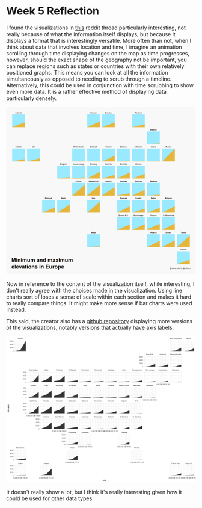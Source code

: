 # Week 5 Reflection

I found the visualizations in [this](https://www.reddit.com/r/dataisbeautiful/comments/lwa0ov/oc_minimum_mean_and_maximum_elevation_per_state/) reddit thread particularly interesting, not really because of what the information itself displays, but because it displays a format that is interestingly versatile. More often than not, when I think about data that involves location and time, I imagine an animation scrolling through time displaying changes on the map as time progresses, however, should the exact shape of the geography not be important, you can replace regions such as states or countries with their own relatively positioned graphs. This means you can look at all the information simultaneously as opposed to needing to scrub through a timeline. Alternatively, this could be used in conjunction with time scrubbing to show even more data. It is a rather effective method of displaying data particularly densely.

![Minimum and maximum elevations in Europe](./img/w5EU.png)

Now in reference to the content of the visualization itself, while interesting, I don't really agree with the choices made in the visualization. Using line charts sort of loses a sense of scale within each section and makes it hard to really compare things. It might make more sense if bar charts were used instead.

This said, the creator also has a [github repository](https://github.com/rastrau/elevation-slopegraphs) displaying more versions of the visualizations, notably versions that actually have axis labels.

![Minimum, mean, and maximum elevations in the USA](./img/w5US.png)

It doesn't really show a lot, but I think it's really interesting given how it could be used for other data types.
